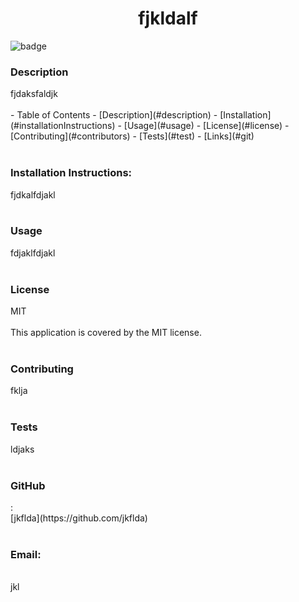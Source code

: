 <h1 align="center">fjkldalf </h1>
  
![badge](https://img.shields.io/badge/license-MIT-brightgreen)<br />

<h3>Description</h3> 
 fjdaksfaldjk
 <br /><br />
- Table of Contents
- [Description](#description)
- [Installation](#installationInstructions)
- [Usage](#usage)
- [License](#license)
- [Contributing](#contributors)
- [Tests](#test)
- [Links](#git)
<br /><br />
<h3>Installation Instructions:</h3>
 fjdkalfdjakl
 <br /><br />
<h3>Usage</h3>
 fdjaklfdjakl
 <br /><br />
 <h3>License</h3>
 MIT
 <br /><br />
This application is covered by the MIT license. 
<br /><br />
<h3>Contributing</h3>
 fklja
 <br /><br />
 <h3>Tests</h3>
 ldjaks
<br />
<br />
<h3>GitHub</h3>:
<br />
[jkflda](https://github.com/jkflda)<br />
<br />
<h3>Email:</h3> <br />
jkl<br /><br />
